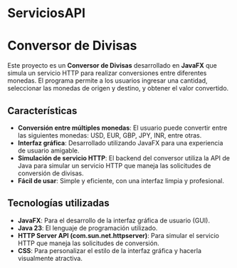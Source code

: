 # ServiciosAPI
# Conversor de Divisas

Este proyecto es un **Conversor de Divisas** desarrollado en **JavaFX** que simula un servicio HTTP para realizar conversiones entre diferentes monedas. El programa permite a los usuarios ingresar una cantidad, seleccionar las monedas de origen y destino, y obtener el valor convertido.

## Características

- **Conversión entre múltiples monedas**: El usuario puede convertir entre las siguientes monedas: USD, EUR, GBP, JPY, INR, entre otras.
- **Interfaz gráfica**: Desarrollado utilizando JavaFX para una experiencia de usuario amigable.
- **Simulación de servicio HTTP**: El backend del conversor utiliza la API de Java para simular un servicio HTTP que maneja las solicitudes de conversión de divisas.
- **Fácil de usar**: Simple y eficiente, con una interfaz limpia y profesional.
  
## Tecnologías utilizadas

- **JavaFX**: Para el desarrollo de la interfaz gráfica de usuario (GUI).
- **Java 23**: El lenguaje de programación utilizado.
- **HTTP Server API (com.sun.net.httpserver)**: Para simular el servicio HTTP que maneja las solicitudes de conversión.
- **CSS**: Para personalizar el estilo de la interfaz gráfica y hacerla visualmente atractiva.
